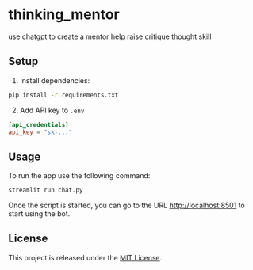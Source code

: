 # thinking_mentor

use chatgpt to create a mentor help raise critique thought skill



## Setup

1. Install dependencies:

```bash
pip install -r requirements.txt
```

2. Add API key to `.env`

```toml
[api_credentials]
api_key = "sk-..."
```

## Usage

To run the app use the following command:

```bash
streamlit run chat.py
```

Once the script is started, you can go to the URL [http://localhost:8501](http://localhost:8501) to start using the bot.

## License

This project is released under the [MIT License](LICENSE).


  

